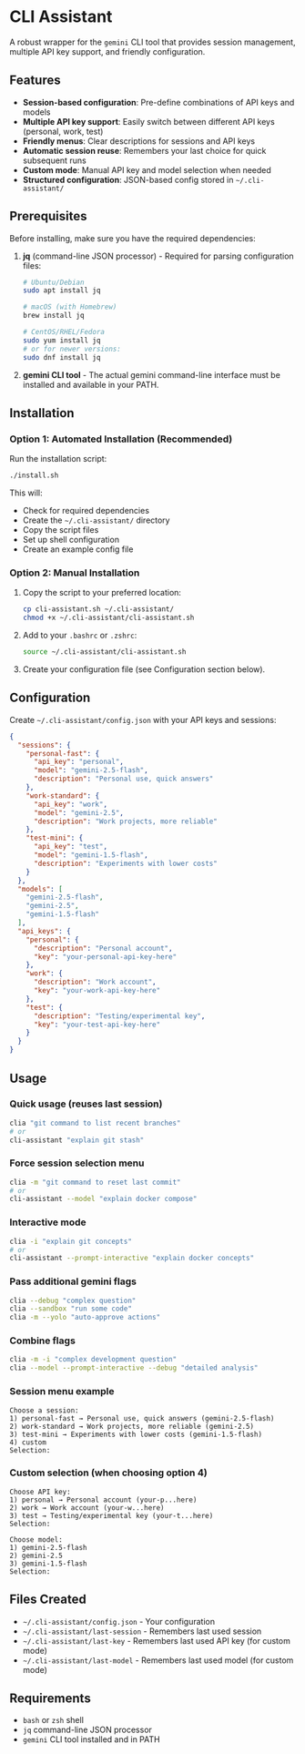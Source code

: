 # CLI Assistant

A robust wrapper for the `gemini` CLI tool that provides session management, multiple API key support, and friendly configuration.

## Features

- **Session-based configuration**: Pre-define combinations of API keys and models
- **Multiple API key support**: Easily switch between different API keys (personal, work, test)
- **Friendly menus**: Clear descriptions for sessions and API keys
- **Automatic session reuse**: Remembers your last choice for quick subsequent runs
- **Custom mode**: Manual API key and model selection when needed
- **Structured configuration**: JSON-based config stored in `~/.cli-assistant/`

## Prerequisites

Before installing, make sure you have the required dependencies:

1. **jq** (command-line JSON processor) - Required for parsing configuration files:
   ```bash
   # Ubuntu/Debian
   sudo apt install jq

   # macOS (with Homebrew)
   brew install jq

   # CentOS/RHEL/Fedora
   sudo yum install jq
   # or for newer versions:
   sudo dnf install jq
   ```

2. **gemini CLI tool** - The actual gemini command-line interface must be installed and available in your PATH.

## Installation

### Option 1: Automated Installation (Recommended)

Run the installation script:
```bash
./install.sh
```

This will:
- Check for required dependencies
- Create the `~/.cli-assistant/` directory
- Copy the script files
- Set up shell configuration
- Create an example config file

### Option 2: Manual Installation

1. Copy the script to your preferred location:
   ```bash
   cp cli-assistant.sh ~/.cli-assistant/
   chmod +x ~/.cli-assistant/cli-assistant.sh
   ```

2. Add to your `.bashrc` or `.zshrc`:
   ```bash
   source ~/.cli-assistant/cli-assistant.sh
   ```

3. Create your configuration file (see Configuration section below).

## Configuration

Create `~/.cli-assistant/config.json` with your API keys and sessions:

```json
{
  "sessions": {
    "personal-fast": {
      "api_key": "personal",
      "model": "gemini-2.5-flash",
      "description": "Personal use, quick answers"
    },
    "work-standard": {
      "api_key": "work",
      "model": "gemini-2.5",
      "description": "Work projects, more reliable"
    },
    "test-mini": {
      "api_key": "test",
      "model": "gemini-1.5-flash",
      "description": "Experiments with lower costs"
    }
  },
  "models": [
    "gemini-2.5-flash",
    "gemini-2.5",
    "gemini-1.5-flash"
  ],
  "api_keys": {
    "personal": {
      "description": "Personal account",
      "key": "your-personal-api-key-here"
    },
    "work": {
      "description": "Work account",
      "key": "your-work-api-key-here"
    },
    "test": {
      "description": "Testing/experimental key",
      "key": "your-test-api-key-here"
    }
  }
}
```

## Usage

### Quick usage (reuses last session)
```bash
clia "git command to list recent branches"
# or
cli-assistant "explain git stash"
```

### Force session selection menu
```bash
clia -m "git command to reset last commit"
# or
cli-assistant --model "explain docker compose"
```

### Interactive mode
```bash
clia -i "explain git concepts"
# or
cli-assistant --prompt-interactive "explain docker concepts"
```

### Pass additional gemini flags
```bash
clia --debug "complex question"
clia --sandbox "run some code"
clia -m --yolo "auto-approve actions"
```

### Combine flags
```bash
clia -m -i "complex development question"
clia --model --prompt-interactive --debug "detailed analysis"
```

### Session menu example
```
Choose a session:
1) personal-fast → Personal use, quick answers (gemini-2.5-flash)
2) work-standard → Work projects, more reliable (gemini-2.5)
3) test-mini → Experiments with lower costs (gemini-1.5-flash)
4) custom
Selection:
```

### Custom selection (when choosing option 4)
```
Choose API key:
1) personal → Personal account (your-p...here)
2) work → Work account (your-w...here)
3) test → Testing/experimental key (your-t...here)
Selection:

Choose model:
1) gemini-2.5-flash
2) gemini-2.5
3) gemini-1.5-flash
Selection:
```

## Files Created

- `~/.cli-assistant/config.json` - Your configuration
- `~/.cli-assistant/last-session` - Remembers last used session
- `~/.cli-assistant/last-key` - Remembers last used API key (for custom mode)
- `~/.cli-assistant/last-model` - Remembers last used model (for custom mode)

## Requirements

- `bash` or `zsh` shell
- `jq` command-line JSON processor
- `gemini` CLI tool installed and in PATH
